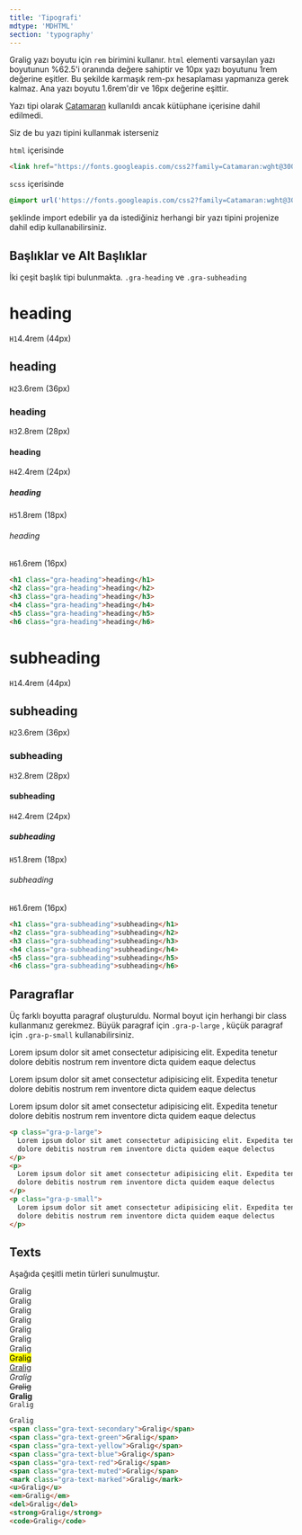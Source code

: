 ```yaml
---
title: 'Tipografi'
mdtype: 'MDHTML'
section: 'typography'
---
```


Gralig yazı boyutu için `rem` birimini kullanır. `html` elementi varsayılan yazı boyutunun %62.5'i oranında değere sahiptir ve 10px yazı boyutunu 1rem değerine eşitler. Bu şekilde karmaşık rem-px hesaplaması yapmanıza gerek kalmaz. Ana yazı boyutu 1.6rem'dir ve 16px değerine eşittir.

Yazı tipi olarak [Catamaran](https://fonts.google.com/specimen/Catamaran 'font') kullanıldı ancak kütüphane içerisine dahil edilmedi.

Siz de bu yazı tipini kullanmak isterseniz

`html` içerisinde

```html
<link href="https://fonts.googleapis.com/css2?family=Catamaran:wght@300;400;600&display=swap" rel="stylesheet">
```

`scss` içerisinde

```scss
@import url('https://fonts.googleapis.com/css2?family=Catamaran:wght@300;400;600&display=swap')
```

şeklinde import edebilir ya da istediğiniz herhangi bir yazı tipini projenize dahil edip kullanabilirsiniz.

## Başlıklar ve Alt Başlıklar

İki çeşit başlık tipi bulunmakta. `.gra-heading` ve `.gra-subheading`

<div class="gra-doc-headings">
  <div class="gra-s-wrapper">
    <div class="gra-doc-heading-wrapper">
      <h1 class="gra-heading">heading</h1>
      <span class="gra-doc-headings-small-info">
        <code>H1</code>4.4rem  (44px)
      </span>
    </div>
    <div class="gra-doc-heading-wrapper">
      <h2 class="gra-heading">heading</h2>
      <span class="gra-doc-headings-small-info">
        <code>H2</code>3.6rem  (36px)
      </span>
    </div>
    <div class="gra-doc-heading-wrapper">
      <h3 class="gra-heading">heading</h3>
      <span class="gra-doc-headings-small-info">
        <code>H3</code>2.8rem  (28px)
      </span>
    </div>
    <div class="gra-doc-heading-wrapper">
      <h4 class="gra-heading">heading</h4>
      <span class="gra-doc-headings-small-info">
        <code>H4</code>2.4rem  (24px)
      </span>
    </div>
    <div class="gra-doc-heading-wrapper">
      <h5 class="gra-heading">heading</h5>
      <span class="gra-doc-headings-small-info">
        <code>H5</code>1.8rem  (18px)
      </span>
    </div>
    <div class="gra-doc-heading-wrapper">
      <h6 class="gra-heading">heading</h6>
      <span class="gra-doc-headings-small-info">
        <code>H6</code>1.6rem  (16px)
      </span>
    </div>
  </div>

```html
<h1 class="gra-heading">heading</h1>
<h2 class="gra-heading">heading</h2>
<h3 class="gra-heading">heading</h3>
<h4 class="gra-heading">heading</h4>
<h5 class="gra-heading">heading</h5>
<h6 class="gra-heading">heading</h6>
```

  <div class="gra-s-wrapper">
    <div class="gra-doc-heading-wrapper">
      <h1 class="gra-subheading">subheading</h1>
      <span class="gra-doc-headings-small-info">
        <code>H1</code>4.4rem  (44px)
      </span>
    </div>
    <div class="gra-doc-heading-wrapper">
      <h2 class="gra-subheading">subheading</h2>
      <span class="gra-doc-headings-small-info">
        <code>H2</code>3.6rem  (36px)
      </span>
    </div>
    <div class="gra-doc-heading-wrapper">
      <h3 class="gra-subheading">subheading</h3>
      <span class="gra-doc-headings-small-info">
        <code>H3</code>2.8rem  (28px)
      </span>
    </div>
    <div class="gra-doc-heading-wrapper">
      <h4 class="gra-subheading">subheading</h4>
      <span class="gra-doc-headings-small-info">
        <code>H4</code>2.4rem  (24px)
      </span>
    </div>
    <div class="gra-doc-heading-wrapper">
      <h5 class="gra-subheading">subheading</h5>
      <span class="gra-doc-headings-small-info">
        <code>H5</code>1.8rem  (18px)
      </span>
    </div>
    <div class="gra-doc-heading-wrapper">
      <h6 class="gra-subheading">subheading</h6>
      <span class="gra-doc-headings-small-info">
        <code>H6</code>1.6rem  (16px)
      </span>
    </div>
  </div>

```html
<h1 class="gra-subheading">subheading</h1>
<h2 class="gra-subheading">subheading</h2>
<h3 class="gra-subheading">subheading</h3>
<h4 class="gra-subheading">subheading</h4>
<h5 class="gra-subheading">subheading</h5>
<h6 class="gra-subheading">subheading</h6>
```

</div>

## Paragraflar

Üç farklı boyutta paragraf oluşturuldu. Normal boyut için herhangi bir class kullanmanız gerekmez. Büyük paragraf için `.gra-p-large` , küçük paragraf için `.gra-p-small` kullanabilirsiniz.

<div class="gra-doc-para">
  <div class="gra-s-wrapper">
    <p>
      <span class="gra-p-large">
        Lorem ipsum dolor sit amet consectetur adipisicing elit. Expedita tenetur dolore debitis nostrum rem inventore dicta quidem eaque delectus
      </span>
    </p>
    <p>
      Lorem ipsum dolor sit amet consectetur adipisicing elit. Expedita tenetur dolore debitis nostrum rem inventore dicta quidem eaque delectus
    </p>
    <p>
      <span class="gra-p-small">
        Lorem ipsum dolor sit amet consectetur adipisicing elit. Expedita tenetur dolore debitis nostrum rem inventore dicta quidem eaque delectus
      </span>
    </p>
  </div>

```html
<p class="gra-p-large">
  Lorem ipsum dolor sit amet consectetur adipisicing elit. Expedita tenetur
  dolore debitis nostrum rem inventore dicta quidem eaque delectus
</p>
<p>
  Lorem ipsum dolor sit amet consectetur adipisicing elit. Expedita tenetur
  dolore debitis nostrum rem inventore dicta quidem eaque delectus
</p>
<p class="gra-p-small">
  Lorem ipsum dolor sit amet consectetur adipisicing elit. Expedita tenetur
  dolore debitis nostrum rem inventore dicta quidem eaque delectus
</p>
```

</div>

## Texts

Aşağıda çeşitli metin türleri sunulmuştur.

<div class="gra-doc-texts">
  <div class="gra-s-wrapper">
    Gralig
    <br />
    <span class="gra-text-secondary">Gralig</span>
    <br />
    <span class="gra-text-green">Gralig</span>
    <br />
    <span class="gra-text-yellow">Gralig</span>
    <br />
    <span class="gra-text-blue">Gralig</span>
    <br />
    <span class="gra-text-red">Gralig</span>
    <br />
    <span class="gra-text-muted">Gralig</span>
    <br />
    <mark class="gra-text-marked">Gralig</mark>
    <br />
    <u>Gralig</u>
    <br />
    <em>Gralig</em>
    <br />
    <del>Gralig</del>
    <br />
    <strong>Gralig</strong>
    <br />
    <code>Gralig</code>
  </div>
</div>

```html
Gralig
<span class="gra-text-secondary">Gralig</span>
<span class="gra-text-green">Gralig</span>
<span class="gra-text-yellow">Gralig</span>
<span class="gra-text-blue">Gralig</span>
<span class="gra-text-red">Gralig</span>
<span class="gra-text-muted">Gralig</span>
<mark class="gra-text-marked">Gralig</mark>
<u>Gralig</u>
<em>Gralig</em>
<del>Gralig</del>
<strong>Gralig</strong>
<code>Gralig</code>
```
